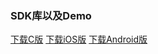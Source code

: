 ### SDK库以及Demo
[下载C版](http://doc.topvdn.com/api/public-doc/SDK-C/zipdown/ly_sdk_c.zip)
[下载iOS版](http://doc.topvdn.com/api/public-doc/SDK-iOS/zipdown/ly_sdk_ios.zip)
[下载Android版](http://doc.topvdn.com/api/public-doc/SDK-Android/zipdown/ly_sdk_android.zip)
